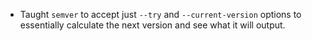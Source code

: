 - Taught `semver` to accept just `--try` and `--current-version` options to essentially calculate the next version and see what it will output.